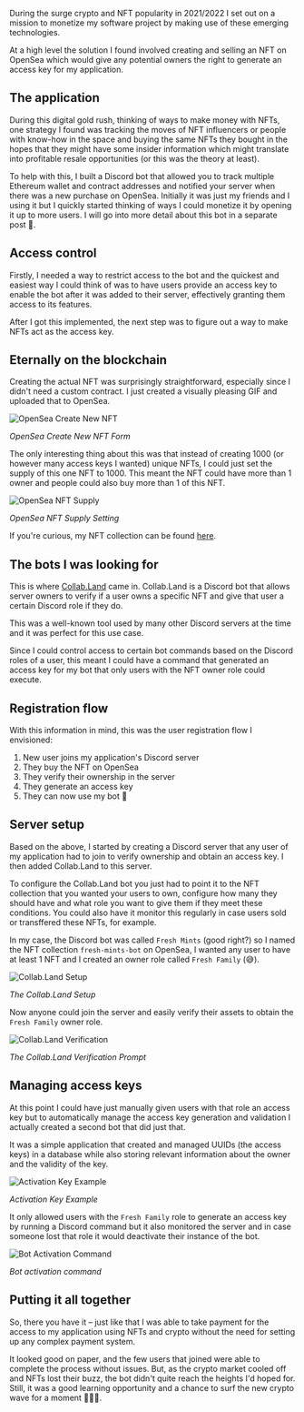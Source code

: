 During the surge crypto and NFT popularity in 2021/2022 I set out on a mission to monetize my software project by making use of these emerging technologies.

At a high level the solution I found involved creating and selling an NFT on OpenSea which would give any potential owners the right to generate an access key for my application.
## The application

During this digital gold rush, thinking of ways to make money with NFTs, one strategy I found was tracking the moves of NFT influencers or people with know-how in the space and buying the same NFTs
they bought in the hopes that they might have some insider information which might translate into profitable resale opportunities (or this was the theory at least).

To help with this, I built a Discord bot that allowed you to track multiple Ethereum wallet and contract addresses and notified your server when there was a new purchase on OpenSea. Initially it was just my friends and I using it but I quickly started thinking of ways I could monetize it by opening it up to more users. I will go into more detail about this bot in a separate post 👀.

## Access control

Firstly, I needed a way to restrict access to the bot and the quickest and easiest way I could think of was to have users provide an access key to enable the bot after it was added to their server, effectively granting them access to its features.

After I got this implemented, the next step was to figure out a way to make NFTs act as the access key.

## Eternally on the blockchain

Creating the actual NFT was surprisingly straightforward, especially since I didn't need a custom contract. I just created a visually pleasing GIF and uploaded that to OpenSea.

![OpenSea Create New NFT](media/os-create-new.png)

*OpenSea Create New NFT Form*

The only interesting thing about this was that instead of creating 1000 (or however many access keys I wanted) unique NFTs, I could just set the supply of this one NFT to 1000. This meant the NFT could have more than 1 owner and people could also buy more than 1 of this NFT.

![OpenSea NFT Supply](media/os-supply.png)

*OpenSea NFT Supply Setting*

If you're curious, my NFT collection can be found [here](https://opensea.io/collection/fresh-mints-bot).

## The bots I was looking for

This is where [Collab.Land](https://www.collab.land/) came in. Collab.Land is a Discord bot that allows server owners to verify if a user owns a specific NFT and give that user a certain Discord role if they do.

This was a well-known tool used by many other Discord servers at the time and it was perfect for this use case.

Since I could control access to certain bot commands based on the Discord roles of a user, this meant I could have a command that generated an access key for my bot that only users with the NFT owner role could execute.

## Registration flow

With this information in mind, this was the user registration flow I envisioned:

1. New user joins my application's Discord server
2. They buy the NFT on OpenSea
3. They verify their ownership in the server
4. They generate an access key
5. They can now use my bot 🥳

## Server setup 

Based on the above, I started by creating a Discord server that any user of my application had to join to verify ownership and obtain an access key. I then added Collab.Land to this server.

To configure the Collab.Land bot you just had to point it to the NFT collection that you wanted your users to own, configure how many they should have and what role you want to give them if they meet these conditions. You could also have it monitor this regularly in case users sold or transffered these NFTs, for example.

In my case, the Discord bot was called `Fresh Mints` (good right?) so I named the NFT collection `fresh-mints-bot` on OpenSea, I wanted any user to have at least 1 NFT and I created an owner role called `Fresh Family` (😅).

![Collab.Land Setup](media/collab-land-setup.png)

*The Collab.Land Setup*

Now anyone could join the server and easily verify their assets to obtain the `Fresh Family` owner role.

![Collab.Land Verification](media/collab-land-verify.png)

*The Collab.Land Verification Prompt*

## Managing access keys

At this point I could have just manually given users with that role an access key but to automatically manage the access key generation and validation I actually created a second bot that did just that.

It was a simple application that created and managed UUIDs (the access keys) in a database while also storing relevant information about the owner and the validity of the key.

![Activation Key Example](media/activation-key-example.png)

*Activation Key Example*

It only allowed users with the `Fresh Family` role to generate an access key by running a Discord command but it also monitored the server and in case someone lost that role it would deactivate their instance of the bot.

![Bot Activation Command](media/activation-step.png)

*Bot activation command*

## Putting it all together
So, there you have it – just like that I was able to take payment for the access to my application using NFTs and crypto without the need for setting up any complex payment system.

It looked good on paper, and the few users that joined were able to complete the process without issues. But, as the crypto market cooled off and NFTs lost their buzz, the bot didn't quite reach the heights I'd hoped for. Still, it was a good learning opportunity and a chance to surf the new crypto wave for a moment 🌊🏄‍♂️.